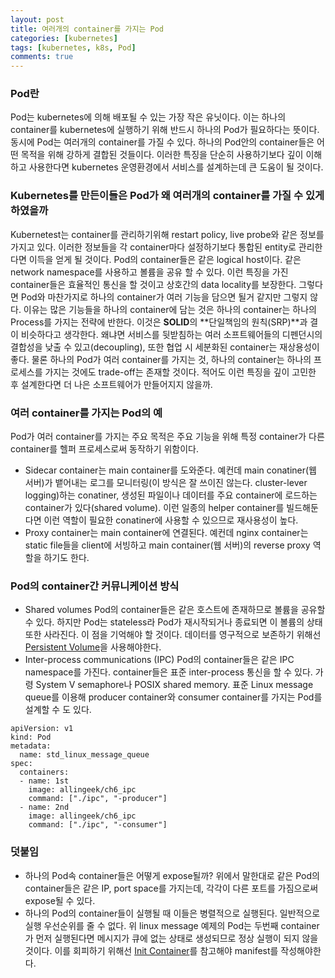 ```yaml
---
layout: post
title: 여러개의 container를 가지는 Pod 
categories: [kubernetes]
tags: [kubernetes, k8s, Pod]
comments: true
---
```



### Pod란
Pod는 kubernetes에 의해 배포될 수 있는 가장 작은 유닛이다. 이는 하나의 container를 kubernetes에 실행하기 위해 반드시 하나의 Pod가 필요하다는 뜻이다. 동시에 Pod는 여러개의 container를 가질 수 있다. 하나의 Pod안의 container들은 어떤 목적을 위해 강하게 결합된 것들이다. 이러한 특징을 단순히 사용하기보다 깊이 이해하고 사용한다면 kubernetes 운영환경에서 서비스를 설계하는데 큰 도움이 될 것이다.

### Kubernetes를 만든이들은 Pod가 왜 여러개의 container를 가질 수 있게 하였을까  

Kubernetest는 container를 관리하기위해 restart policy, live probe와 같은 정보를 가지고 있다. 이러한 정보들을 각 container마다 설정하기보다 통합된 entity로 관리한다면 이득을 얻게 될 것이다.
Pod의 container들은 같은 logical host이다. 같은 network namespace를 사용하고 볼륨을 공유 할 수 있다. 이런 특징을 가진 container들은 효율적인 통신을 할 것이고 상호간의 data locality를 보장한다. 
그렇다면 Pod와 마찬가지로 하나의 container가 여러 기능을 담으면 될거 같지만 그렇지 않다. 이유는 많은 기능들을 하나의 container에 담는 것은 하나의 container는 하나의 Process를 가지는 전략에 반한다. 이것은 **SOLID**의 **단일책임의 원칙(SRP)**과 결이 비슷하다고 생각한다. 왜냐면 서비스를 뒷받침하는 여러 소프트웨어들의 디펜던시의 결합성을 낮출 수 있고(decoupling), 또한 협업 시 세분화된 container는 재상용성이 좋다.
물론 하나의 Pod가 여러 container를 가지는 것, 하나의 container는 하나의 프로세스를 가지는 것에도 trade-off는 존재할 것이다. 적어도 이런 특징을 깊이 고민한 후 설계한다면 더 나은 소프트웨어가 만들어지지 않을까.

### 여러 container를 가지는 Pod의 예

Pod가 여러 container를 가지는 주요 목적은 주요 기능을 위해 특정 container가 다른 container를 헬퍼 프로세스로써 동작하기 위함이다. 
- Sidecar container는 main container를 도와준다. 예컨데 main conatiner(웹 서버)가 뱉어내는 로그를 모니터링(이 방식은 잘 쓰이진 않는다. cluster-lever logging)하는 conatiner, 생성된 파일이나 데이터를 주요 container에 로드하는 container가 있다(shared volume). 이런 일종의 helper container를 빌드해둔다면 이런 역할이 필요한 conatiner에 사용할 수 있으므로 재사용성이 높다.   
- Proxy container는 main container에 연결된다. 예컨데 nginx container는 static file들을 client에 서빙하고 main container(웹 서버)의 reverse proxy 역할을 하기도 한다. 

### Pod의 container간 커뮤니케이션 방식

- Shared volumes 
Pod의 container들은 같은 호스트에 존재하므로 볼륨을 공유할 수 있다. 하지만 Pod는 stateless라 Pod가 재시작되거나 종료되면 이 볼륨의 상태 또한 사라진다. 이 점을 기억해야 할 것이다. 데이터를 영구적으로 보존하기 위해선 [Persistent Volume](https://jini-lee.github.io/kubernetes/2020/07/16/volume-2/)을 사용해야한다.
- Inter-process communications (IPC)
Pod의 container들은 같은 IPC namespace를 가진다. container들은 표준 inter-process 통신을 할 수 있다. 가령 System V semaphore나 POSIX shared memory. 표준 Linux message queue를 이용해 producer container와 consumer container를 가지는 Pod를 설계할 수 도 있다.

```
apiVersion: v1
kind: Pod
metadata:
  name: std_linux_message_queue
spec:
  containers:
  - name: 1st
    image: allingeek/ch6_ipc
    command: ["./ipc", "-producer"]
  - name: 2nd
    image: allingeek/ch6_ipc
    command: ["./ipc", "-consumer"]
```

### 덧붙임

- 하나의 Pod속 container들은 어떻게 expose될까? 위에서 말한대로 같은 Pod의 container들은 같은 IP, port space를 가지는데, 각각이 다른 포트를 가짐으로써 expose될 수 있다.
- 하나의 Pod의 container들이 실행될 때 이들은 병렬적으로 실행된다. 일반적으로 실행 우선순위를 줄 수 없다. 위 linux message 예제의 Pod는 두번째 container가 먼저 실행된다면 메시지가 큐에 없는 상태로 생성되므로 정상 실행이 되지 않을것이다. 이를 회피하기 위해선 [Init Container](https://kubernetes.io/docs/concepts/workloads/pods/init-containers/)를 참고해야 manifest를 작성해야한다.   
